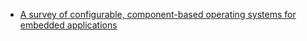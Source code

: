 - [A survey of configurable, component-based operating systems for embedded applications](https://ieeexplore.ieee.org/abstract/document/928765)
